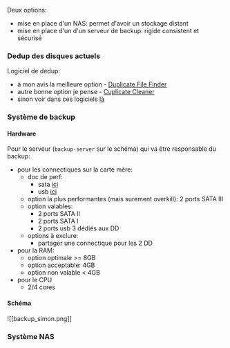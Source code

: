 Deux options:
- mise en place d'un NAS: permet d'avoir un stockage distant 
- mise en place d'un d'un serveur de backup: rigide consistent et sécurisé

### Dedup des disques actuels

Logiciel de dedup: 
- à mon avis la meilleure option - [Duplicate File Finder](https://www.auslogics.com/en/software/duplicate-file-finder/)
- autre bonne option je pense - [Cuplicate Cleaner](https://www.pcastuces.com/logitheque/duplicate_cleaner.htm)
- sinon voir dans ces logiciels [là](https://www.ionos.com/digitalguide/server/know-how/finding-duplicate-files-in-windows/) 

### Système de backup

#### Hardware

Pour le serveur (`backup-server` sur le schéma) qui va être responsable du backup:
- pour les connectiques sur la carte mère:
	- doc de perf:
		- sata [ici](https://support-fr.wd.com/app/answers/detailweb/a_id/39798/~/diff%C3%A9rence-entre-sata-i%2C-sata-ii-et-sata-iii)
		- usb [ici](https://tripplite.eaton.com/products/usb-connectivity-types-standards#usb-standards)
	- option la plus performantes (mais surement overkill): 2 ports SATA  III
	- option valables:
		- 2 ports SATA II
		- 2 ports SATA I
		- 2 ports usb 3 dédiés aux DD
	- options à exclure:
		- partager une connectique pour les 2 DD
- pour la RAM:
	- option optimale >= 8GB
	- option acceptable: 4GB
	- option non valable < 4GB
- pour le CPU
	- 2/4 cores

#### Schéma

![[backup_simon.png]]


### Système NAS

